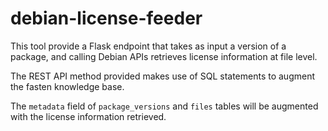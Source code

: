 # debian-license-feeder

This tool provide a Flask endpoint that takes as input a version of a package, and calling Debian APIs retrieves license information at file level.

The REST API method provided makes use of SQL statements to augment the fasten knowledge base.

The `metadata` field of `package_versions` and `files` tables will be augmented with the license information retrieved.
